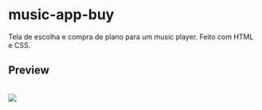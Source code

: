 # music-app-buy
Tela de escolha e compra de plano para um music player. Feito com HTML e CSS.

## Preview 
<br>

<div text-align="center">
<img src="https://user-images.githubusercontent.com/97764322/154497777-0e8806e4-45e6-4ff2-a0d5-5ef24c4dc9e9.png" />
</div>
